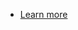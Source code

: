 <TeaserBlock slots="buttons" className="primaryBtn" backgroundColor="#f8f8f8" />

- [Learn more](https://developer.adobe.com/express/embed-sdk/docs/guides/)
